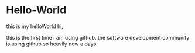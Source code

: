 # Hello-World
this is my helloWorld
hi,

this is the first time i am using github. the software development community is using github so heavily now a days.
